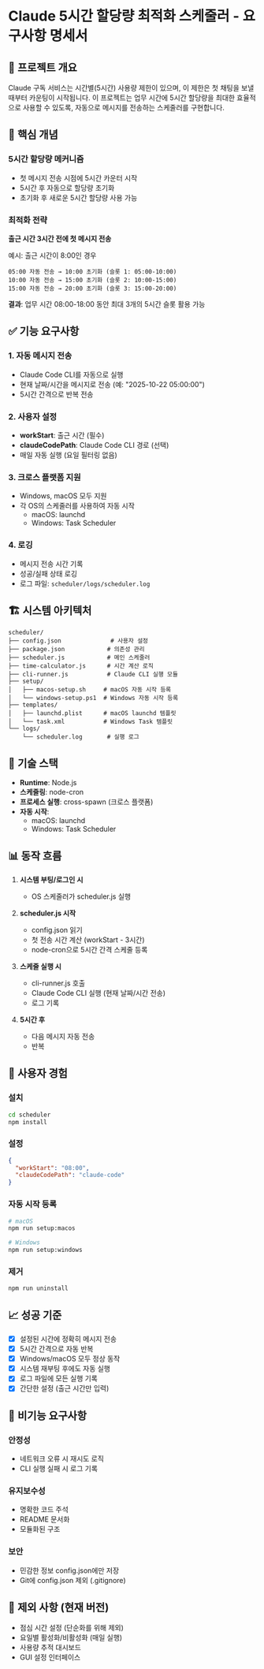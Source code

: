# Claude 5시간 할당량 최적화 스케줄러 - 요구사항 명세서

## 📌 프로젝트 개요

Claude 구독 서비스는 시간별(5시간) 사용량 제한이 있으며, 이 제한은 첫 채팅을 보낼 때부터 카운팅이 시작됩니다. 이 프로젝트는 업무 시간에 5시간 할당량을 최대한 효율적으로 사용할 수 있도록, 자동으로 메시지를 전송하는 스케줄러를 구현합니다.

## 🎯 핵심 개념

### 5시간 할당량 메커니즘
- 첫 메시지 전송 시점에 5시간 카운터 시작
- 5시간 후 자동으로 할당량 초기화
- 초기화 후 새로운 5시간 할당량 사용 가능

### 최적화 전략
**출근 시간 3시간 전에 첫 메시지 전송**

예시: 출근 시간이 8:00인 경우
```
05:00 자동 전송 → 10:00 초기화 (슬롯 1: 05:00-10:00)
10:00 자동 전송 → 15:00 초기화 (슬롯 2: 10:00-15:00)
15:00 자동 전송 → 20:00 초기화 (슬롯 3: 15:00-20:00)
```

**결과**: 업무 시간 08:00-18:00 동안 최대 3개의 5시간 슬롯 활용 가능

## ✅ 기능 요구사항

### 1. 자동 메시지 전송
- Claude Code CLI를 자동으로 실행
- 현재 날짜/시간을 메시지로 전송 (예: "2025-10-22 05:00:00")
- 5시간 간격으로 반복 전송

### 2. 사용자 설정
- **workStart**: 출근 시간 (필수)
- **claudeCodePath**: Claude Code CLI 경로 (선택)
- 매일 자동 실행 (요일 필터링 없음)

### 3. 크로스 플랫폼 지원
- Windows, macOS 모두 지원
- 각 OS의 스케줄러를 사용하여 자동 시작
  - macOS: launchd
  - Windows: Task Scheduler

### 4. 로깅
- 메시지 전송 시간 기록
- 성공/실패 상태 로깅
- 로그 파일: `scheduler/logs/scheduler.log`

## 🏗️ 시스템 아키텍처

```
scheduler/
├── config.json              # 사용자 설정
├── package.json            # 의존성 관리
├── scheduler.js            # 메인 스케줄러
├── time-calculator.js      # 시간 계산 로직
├── cli-runner.js           # Claude CLI 실행 모듈
├── setup/
│   ├── macos-setup.sh     # macOS 자동 시작 등록
│   └── windows-setup.ps1  # Windows 자동 시작 등록
├── templates/
│   ├── launchd.plist      # macOS launchd 템플릿
│   └── task.xml           # Windows Task 템플릿
└── logs/
    └── scheduler.log       # 실행 로그
```

## 🔧 기술 스택

- **Runtime**: Node.js
- **스케줄링**: node-cron
- **프로세스 실행**: cross-spawn (크로스 플랫폼)
- **자동 시작**:
  - macOS: launchd
  - Windows: Task Scheduler

## 📊 동작 흐름

1. **시스템 부팅/로그인 시**
   - OS 스케줄러가 scheduler.js 실행

2. **scheduler.js 시작**
   - config.json 읽기
   - 첫 전송 시간 계산 (workStart - 3시간)
   - node-cron으로 5시간 간격 스케줄 등록

3. **스케줄 실행 시**
   - cli-runner.js 호출
   - Claude Code CLI 실행 (현재 날짜/시간 전송)
   - 로그 기록

4. **5시간 후**
   - 다음 메시지 자동 전송
   - 반복

## 🎨 사용자 경험

### 설치
```bash
cd scheduler
npm install
```

### 설정
```json
{
  "workStart": "08:00",
  "claudeCodePath": "claude-code"
}
```

### 자동 시작 등록
```bash
# macOS
npm run setup:macos

# Windows
npm run setup:windows
```

### 제거
```bash
npm run uninstall
```

## 📈 성공 기준

- [x] 설정된 시간에 정확히 메시지 전송
- [x] 5시간 간격으로 자동 반복
- [x] Windows/macOS 모두 정상 동작
- [x] 시스템 재부팅 후에도 자동 실행
- [x] 로그 파일에 모든 실행 기록
- [x] 간단한 설정 (출근 시간만 입력)

## 📝 비기능 요구사항

### 안정성
- 네트워크 오류 시 재시도 로직
- CLI 실행 실패 시 로그 기록

### 유지보수성
- 명확한 코드 주석
- README 문서화
- 모듈화된 구조

### 보안
- 민감한 정보 config.json에만 저장
- Git에 config.json 제외 (.gitignore)

## 🚫 제외 사항 (현재 버전)

- 점심 시간 설정 (단순화를 위해 제외)
- 요일별 활성화/비활성화 (매일 실행)
- 사용량 추적 대시보드
- GUI 설정 인터페이스
